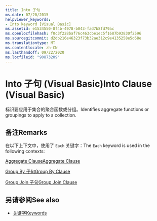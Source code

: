 ```yaml
---
title: Into 子句
ms.date: 07/20/2015
helpviewer_keywords:
- Into keyword [Visual Basic]
ms.assetid: e1534550-8f4b-4978-b043-fad7b8fd79ac
ms.openlocfilehash: f0c3f228baf76c463cbe1ec5f1687b93830f2596
ms.sourcegitcommit: d2db216e46323f73b32ae312c9e4135258e5d68e
ms.translationtype: MT
ms.contentlocale: zh-CN
ms.lasthandoff: 09/22/2020
ms.locfileid: "90873209"
---
```

# <a name="into-clause-visual-basic"></a><span data-ttu-id="f8742-102">Into 子句 (Visual Basic)</span><span class="sxs-lookup"><span data-stu-id="f8742-102">Into Clause (Visual Basic)</span></span>

<span data-ttu-id="f8742-103">标识要应用于集合的聚合函数或分组。</span><span class="sxs-lookup"><span data-stu-id="f8742-103">Identifies aggregate functions or groupings to apply to a collection.</span></span>  
  
## <a name="remarks"></a><span data-ttu-id="f8742-104">备注</span><span class="sxs-lookup"><span data-stu-id="f8742-104">Remarks</span></span>  

 <span data-ttu-id="f8742-105">在以下上下文中，使用了 `Each` 关键字：</span><span class="sxs-lookup"><span data-stu-id="f8742-105">The `Each` keyword is used in the following contexts:</span></span>  
  
 [<span data-ttu-id="f8742-106">Aggregate Clause</span><span class="sxs-lookup"><span data-stu-id="f8742-106">Aggregate Clause</span></span>](../queries/aggregate-clause.md)  
  
 [<span data-ttu-id="f8742-107">Group By 子句</span><span class="sxs-lookup"><span data-stu-id="f8742-107">Group By Clause</span></span>](../queries/group-by-clause.md)  
  
 [<span data-ttu-id="f8742-108">Group Join 子句</span><span class="sxs-lookup"><span data-stu-id="f8742-108">Group Join Clause</span></span>](../queries/group-join-clause.md)  
  
## <a name="see-also"></a><span data-ttu-id="f8742-109">另请参阅</span><span class="sxs-lookup"><span data-stu-id="f8742-109">See also</span></span>

- [<span data-ttu-id="f8742-110">关键字</span><span class="sxs-lookup"><span data-stu-id="f8742-110">Keywords</span></span>](../keywords/index.md)

